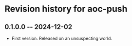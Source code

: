# Revision history for aoc-push

## 0.1.0.0 -- 2024-12-02

* First version. Released on an unsuspecting world.

